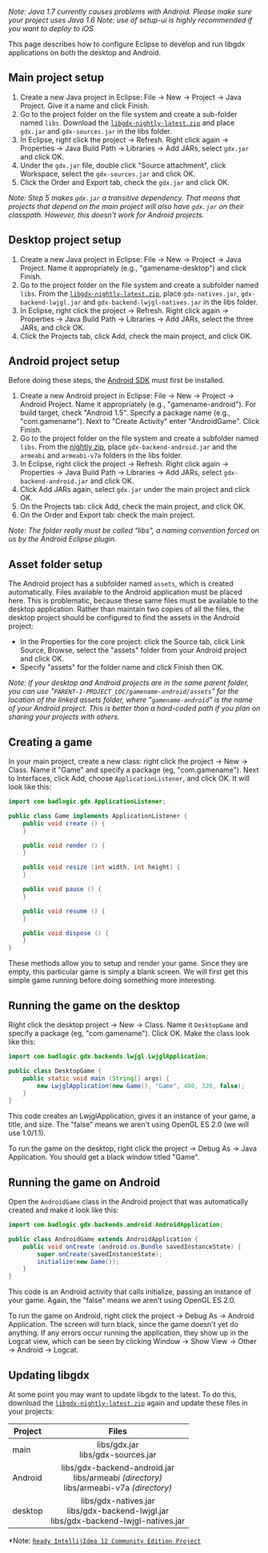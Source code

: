 *Note: Java 1.7 currently causes problems with Android. Please make sure your project uses Java 1.6*
*Note: use of setup-ui is highly recommended if you want to deploy to iOS*

This page describes how to configure Eclipse to develop and run libgdx applications on both the desktop and Android.

## Main project setup ##

  1. Create a new Java project in Eclipse: File -> New -> Project -> Java Project. Give it a name and click Finish.
  2. Go to the project folder on the file system and create a sub-folder named `libs`. Download the [`libgdx-nightly-latest.zip`](http://libgdx.badlogicgames.com/nightlies/) and place `gdx.jar` and `gdx-sources.jar` in the libs folder.
  3. In Eclipse, right click the project -> Refresh. Right click again -> Properties -> Java Build Path -> Libraries -> Add JARs, select `gdx.jar` and click OK.
  4. Under the `gdx.jar` file, double click "Source attachment", click Workspace, select the `gdx-sources.jar` and click OK.
  5. Click the Order and Export tab, check the `gdx.jar` and click OK.

_Note: Step 5 makes `gdx.jar` a transitive dependency. That means that projects that depend on the main project will also have `gdx.jar` on their classpath. However, this doesn't work for Android projects._

## Desktop project setup ##

  1. Create a new Java project in Eclipse: File -> New -> Project -> Java Project. Name it appropriately (e.g., "gamename-desktop") and click Finish.
  2. Go to the project folder on the file system and create a subfolder named `libs`. From the [`libgdx-nightly-latest.zip`](http://libgdx.badlogicgames.com/nightlies/), place `gdx-natives.jar`, `gdx-backend-lwjgl.jar` and `gdx-backend-lwjgl-natives.jar` in the libs folder.
  3. In Eclipse, right click the project -> Refresh. Right click again -> Properties -> Java Build Path -> Libraries -> Add JARs, select the three JARs, and click OK.
  4. Click the Projects tab, click Add, check the main project, and click OK.

## Android project setup ##

Before doing these steps, the [Android SDK](http://developer.android.com/sdk/installing.html) must first be installed.

  1. Create a new Android project in Eclipse: File -> New -> Project -> Android Project. Name it appropriately (e.g., "gamename-android"). For build target, check "Android 1.5". Specify a package name (e.g., "com.gamename"). Next to "Create Activity" enter "AndroidGame". Click Finish.
  2. Go to the project folder on the file system and create a subfolder named `libs`. From the [nightly zip](http://libgdx.badlogicgames.com/nightlies/), place `gdx-backend-android.jar` and the `armeabi` and `armeabi-v7a` folders in the libs folder.
  3. In Eclipse, right click the project -> Refresh. Right click again -> Properties -> Java Build Path -> Libraries -> Add JARs, select `gdx-backend-android.jar` and click OK.
  4. Click Add JARs again, select `gdx.jar` under the main project and click OK.
  5. On the Projects tab: click Add, check the main project, and click OK.
  6. On the Order and Export tab: check the main project.

_Note: The folder really must be called "libs", a naming convention forced on us by the Android Eclipse plugin._

## Asset folder setup ##

The Android project has a subfolder named `assets`, which is created automatically. Files available to the Android application must be placed here. This is problematic, because these same files must be available to the desktop application. Rather than maintain two copies of all the files, the desktop project should be configured to find the assets in the Android project:

  * In the Properties for the core project: click the Source tab, click Link Source, Browse, select the "assets" folder from your Android project and click OK.
  * Specify "assets" for the folder name and click Finish then OK.

_Note: If your desktop and Android projects are in the same parent folder, you can use "`PARENT-1-PROJECT_LOC/gamename-android/assets`" for the location of the linked assets folder, where "`gamename-android`" is the name of your Android project. This is better than a hard-coded path if you plan on sharing your projects with others._

## Creating a game ##

In your main project, create a new class: right click the project -> New -> Class. Name it "Game" and specify a package (eg, "com.gamename"). Next to Interfaces, click Add, choose `ApplicationListener`, and click OK. It will look like this:

```java
import com.badlogic.gdx.ApplicationListener;

public class Game implements ApplicationListener {
	public void create () {
	}

	public void render () {
	}

	public void resize (int width, int height) {
	}

	public void pause () {
	}

	public void resume () {
	}

	public void dispose () {
	}
}
```

These methods allow you to setup and render your game. Since they are empty, this particular game is simply a blank screen. We will first get this simple game running before doing something more interesting.

## Running the game on the desktop ##

Right click the desktop project -> New -> Class. Name it `DesktopGame` and specify a package (eg, "com.gamename"). Click OK. Make the class look like this:

```java
import com.badlogic.gdx.backends.lwjgl.LwjglApplication;

public class DesktopGame {
	public static void main (String[] args) {
		new LwjglApplication(new Game(), "Game", 480, 320, false);
	}
}
```

This code creates an LwjglApplication, gives it an instance of your game, a title, and size. The "false" means we aren't using OpenGL ES 2.0 (we will use 1.0/1.1).

To run the game on the desktop, right click the project -> Debug As -> Java Application. You should get a black window titled "Game".

## Running the game on Android ##

Open the `AndroidGame` class in the Android project that was automatically created and make it look like this:

```java
import com.badlogic.gdx.backends.android.AndroidApplication;

public class AndroidGame extends AndroidApplication {
	public void onCreate (android.os.Bundle savedInstanceState) {
		super.onCreate(savedInstanceState);
		initialize(new Game());
	}
}
```

This code is an Android activity that calls initialize, passing an instance of your game. Again, the "false" means we aren't using OpenGL ES 2.0.

To run the game on Android, right click the project -> Debug As -> Android Application. The screen will turn black, since the game doesn't yet do anything. If any errors occur running the application, they show up in the Logcat view, which can be seen by clicking Window -> Show View -> Other -> Android -> Logcat.

## Updating libgdx ##

At some point you may want to update libgdx to the latest. To do this, download the [`libgdx-nightly-latest.zip`](http://libgdx.badlogicgames.com/nightlies/) again and update these files in your projects:

| Project | Files |
| ------- | :------: |
| main | libs/gdx.jar<br>libs/gdx-sources.jar |
| Android | libs/gdx-backend-android.jar<br>libs/armeabi _(directory)_<br>libs/armeabi-v7a _(directory)_ |
| desktop | libs/gdx-natives.jar<br>libs/gdx-backend-lwjgl.jar<br>libs/gdx-backend-lwjgl-natives.jar |

*Note: [`Ready IntellijIdea 12 Community Edition Project`](https://github.com/ruslux/IntellijIdea-pure-libGDX-project)